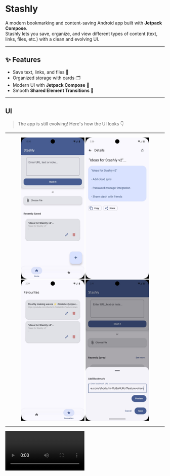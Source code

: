 # Stashly  

A modern bookmarking and content-saving Android app built with **Jetpack Compose**.  
Stashly lets you save, organize, and view different types of content (text, links, files, etc.) with a clean and evolving UI.  

---

## ✨ Features
- Save text, links, and files 📑  
- Organized storage with cards 🗂  
- Modern UI with **Jetpack Compose** 🎨  
- Smooth **Shared Element Transitions** 🔄  

---

## UI 

> The app is still evolving! Here's how the UI looks 👇

<hr>

<p align="center">
  <img src="./2.png" alt="Screen 1" width="200"/>
  <img src="./3.png" alt="Screen 2" width="200"/>
  <img src="./4.png" alt="Screen 3" width="200"/>
  <img src="./5.png" alt="Screen 4" width="200"/>
</p>

---  

  <video src="https://github.com/user-attachments/assets/48229af1-f9f7-4a00-84d8-990c3c9f34e8" width="250"/>
  <video src="https://github.com/user-attachments/assets/4411b1f7-de44-4cd6-bb40-f607b2805c72" width="250"/>

---

## 🛠️ Tech Stack
- **Kotlin** – Primary language  
- **Jetpack Compose** – Declarative UI toolkit  
- **Navigation Compose** – Navigation & transitions  
- **Room** – Local storage (planned)  
- **Material 3** – Design system
- **Koin framework** - for Dependency Injection
- **Coil** - for Image Loading

---

Follow the journey on twitter here:
[my tweets](https://x.com/Adityaastwt)


Made with ❤️ by Dev-Aditya-More
